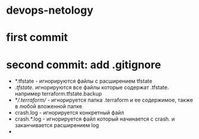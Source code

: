 # devops-netology
# first commit
# second commit: add .gitignore
- *.tfstate - игнорируются файлы с расширением tfstate
- *.tfstate.* игнорируются все файлы которые содержат .tfstate. например terraform.tfstate.backup
- **/.terraform/* - игнорируется папка .terraform и ее содержимое, также в любой вложенной папке
- crash.log - игнорируется конкретный файл
- crash.*.log - игнорируется файл который начинается с crash. и заканчивается расширением log
- 
